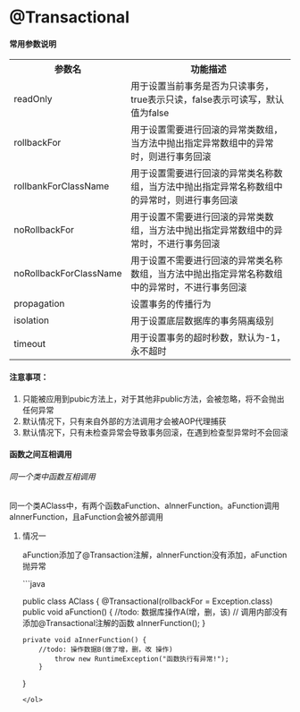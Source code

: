 <h1>@Transactional</h1>
<h4>常用参数说明</h4>
<table>
	<tr>
		<th>参数名</th>
		<th>功能描述</th>
	</tr>
	<tr>
		<td>readOnly</td>
		<td>用于设置当前事务是否为只读事务，true表示只读，false表示可读写，默认值为false </td>
	</tr>
	<tr>
		<td>rollbackFor</td>
		<td>用于设置需要进行回滚的异常类数组，当方法中抛出指定异常数组中的异常时，则进行事务回滚</td>
	</tr>
	<tr>
		<td>rollbankForClassName</td>
		<td>用于设置需要进行回滚的异常类名称数组，当方法中抛出指定异常名称数组中的异常时，则进行事务回滚</td>
	</tr>
	<tr>
		<td>noRollbackFor</td>
		<td>用于设置不需要进行回滚的异常类数组，当方法中抛出指定异常数组中的异常时，不进行事务回滚</td>
	</tr>
	<tr>
		<td>noRollbackForClassName</td>
		<td>用于设置不需要进行回滚的异常类名称数组，当方法中抛出指定异常名称数组中的异常时，不进行事务回滚</td>
	</tr>
	<tr>
		<td>propagation</td>
		<td>设置事务的传播行为</td>
	</tr>
	<tr>
		<td>isolation</td>
		<td>用于设置底层数据库的事务隔离级别</td>
	</tr>
	<tr>
		<td>timeout</td>
		<td>用于设置事务的超时秒数，默认为-1，永不超时</td>
	</tr>
</table>
<h4>注意事项：</h4>
<ol>
	<li>只能被应用到pubic方法上，对于其他非public方法，会被忽略，将不会抛出任何异常</li>
	<li>默认情况下，只有来自外部的方法调用才会被AOP代理捕获</li>
	<li>默认情况下，只有未检查异常会导致事务回滚，在遇到检查型异常时不会回滚</li>
</ol>
<h4>函数之间互相调用</h4>
<h6>同一个类中函数互相调用</h6>
<p>同一个类AClass中，有两个函数aFunction、aInnerFunction。aFunction调用aInnerFunction，且aFunction会被外部调用</p>
<ol>
	<li>情况一</li>
	<p>aFunction添加了@Transaction注解，aInnerFunction没有添加，aFunction抛异常</p>
```java
	
public class AClass {
	@Transactional(rollbackFor = Exception.class)
    	public void aFunction() {
		//todo: 数据库操作A(增，删，该)
		// 调用内部没有添加@Transactional注解的函数
        	aInnerFunction();
	}
	
	private void aInnerFunction() {
		//todo: 操作数据B(做了增，删，改 操作)
        	throw new RuntimeException("函数执行有异常!");
    	}
}
```
</ol>
